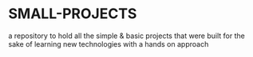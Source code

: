 # SMALL-PROJECTS
a repository to hold all the simple &amp; basic projects that were built for the sake of learning new technologies with a hands on approach
